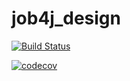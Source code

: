 # job4j_design

[![Build Status](https://travis-ci.org/mihanchik94/job4j_design.svg?branch=master)](https://travis-ci.org/mihanchik94/job4j_design)

[![codecov](https://codecov.io/gh/mihanchik94/job4j_design/branch/master/graph/badge.svg?token=ZMSUM2V473)](https://codecov.io/gh/mihanchik94/job4j_design)